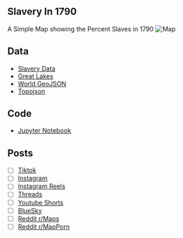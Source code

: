 ## Slavery In 1790
A Simple Map showing the Percent Slaves in 1790
![Map](Slavery_US_1790.png)

## Data
* [Slavery Data](https://github.com/lmullen/slavery-map/tree/master)
* [Great Lakes](https://usicecenter.gov/Products/GreatLakesData)
* [World GeoJSON](https://public.opendatasoft.com/explore/dataset/world-administrative-boundaries/export/?flg=en-us)
* [Topojson](https://github.com/topojson/topojson)

## Code
* [Jupyter Notebook](FormatData.ipynb)

## Posts
- [ ] [Tiktok]()
- [ ] [Instagram]()
- [ ] [Instagram Reels]()
- [ ] [Threads]()
- [ ] [Youtube Shorts]()
- [ ] [BlueSky]()
- [ ] [Reddit r/Maps]()
- [ ] [Reddit r/MapPorn]()
